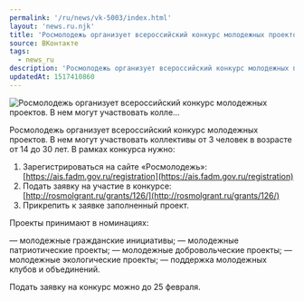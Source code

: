 ```yaml
---
permalink: '/ru/news/vk-5003/index.html'
layout: 'news.ru.njk'
title: 'Росмолодежь организует всероссийский конкурс молодежных проектов. В нем могут участвовать колле'
source: ВКонтакте
tags:
  - news_ru
description: 'Росмолодежь организует всероссийский конкурс молодежных проектов. В нем могут участвовать колле…'
updatedAt: 1517410860
---
```

![Росмолодежь организует всероссийский конкурс молодежных проектов. В нем могут участвовать колле…](https://sun9-5.userapi.com/impf/c840621/v840621349/4f7e8/OoOt7LMRJ-8.jpg?size=1280x847&quality=96&sign=08ab6d40957c97523d15a60b09e0ebc0&c_uniq_tag=BHUxPu488IhVtTlI4C96Wafp9RY8sDrgP8pYxkVMpBw&type=album)

Росмолодежь организует всероссийский конкурс молодежных проектов. В нем могут участвовать коллективы от 3 человек в возрасте от 14 до 30 лет. В рамках конкурса нужно:

1) Зарегистрироваться на сайте «Росмолодежь»: [https://ais.fadm.gov.ru/registration](https://ais.fadm.gov.ru/registration)
2) Подать заявку на участие в конкурсе: [http://rosmolgrant.ru/grants/126/](http://rosmolgrant.ru/grants/126/)
3) Прикрепить к заявке заполненный проект.

Проекты принимают в номинациях:

— молодежные гражданские инициативы;
— молодежные патриотические проекты;
— молодежные добровольческие проекты;
— молодежные экологические проекты;
— поддержка молодежных клубов и объединений.

Подать заявку на конкурс можно до 25 февраля.
